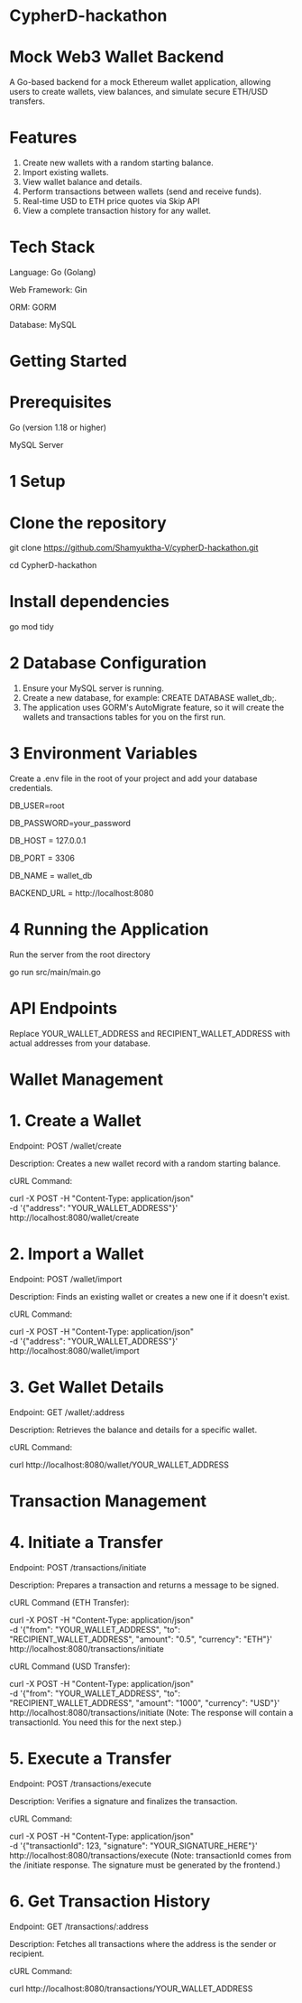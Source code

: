 # CypherD-hackathon

# Mock Web3 Wallet Backend
A Go-based backend for a mock Ethereum wallet application, allowing users to create wallets, view balances, and simulate secure ETH/USD transfers.

#  Features
1) Create new wallets with a random starting balance.
2) Import existing wallets.
3) View wallet balance and details.
4) Perform transactions between wallets (send and receive funds).
5) Real-time USD to ETH price quotes via Skip API
6) View a complete transaction history for any wallet.

# Tech Stack
Language: Go (Golang)

Web Framework: Gin

ORM: GORM

Database: MySQL

# Getting Started

# Prerequisites
Go (version 1.18 or higher)

MySQL Server

# 1 Setup

# Clone the repository 
git clone https://github.com/Shamyuktha-V/cypherD-hackathon.git

cd CypherD-hackathon

# Install dependencies
go mod tidy

# 2 Database Configuration

1) Ensure your MySQL server is running.
2) Create a new database, for example: CREATE DATABASE wallet_db;.
3) The application uses GORM's AutoMigrate feature, so it will create the wallets and transactions tables for you on the first run.

# 3 Environment Variables
Create a .env file in the root of your project and add your database credentials.

DB_USER=root

DB_PASSWORD=your_password

DB_HOST = 127.0.0.1

DB_PORT = 3306

DB_NAME = wallet_db

BACKEND_URL = http://localhost:8080

# 4 Running the Application
Run the server from the root directory

go run src/main/main.go

# API Endpoints

Replace YOUR_WALLET_ADDRESS and RECIPIENT_WALLET_ADDRESS with actual addresses from your database.

# Wallet Management

# 1. Create a Wallet
Endpoint: POST /wallet/create

Description: Creates a new wallet record with a random starting balance.

cURL Command:

curl -X POST -H "Content-Type: application/json" \
-d '{"address": "YOUR_WALLET_ADDRESS"}' \
http://localhost:8080/wallet/create

# 2. Import a Wallet
Endpoint: POST /wallet/import

Description: Finds an existing wallet or creates a new one if it doesn't exist.

cURL Command:

curl -X POST -H "Content-Type: application/json" \
-d '{"address": "YOUR_WALLET_ADDRESS"}' \
http://localhost:8080/wallet/import

# 3. Get Wallet Details
Endpoint: GET /wallet/:address

Description: Retrieves the balance and details for a specific wallet.

cURL Command:

curl http://localhost:8080/wallet/YOUR_WALLET_ADDRESS

# Transaction Management

# 4. Initiate a Transfer
Endpoint: POST /transactions/initiate

Description: Prepares a transaction and returns a message to be signed.

cURL Command (ETH Transfer):

curl -X POST -H "Content-Type: application/json" \
-d '{"from": "YOUR_WALLET_ADDRESS", "to": "RECIPIENT_WALLET_ADDRESS", "amount": "0.5", "currency": "ETH"}' \
http://localhost:8080/transactions/initiate

cURL Command (USD Transfer):

curl -X POST -H "Content-Type: application/json" \
-d '{"from": "YOUR_WALLET_ADDRESS", "to": "RECIPIENT_WALLET_ADDRESS", "amount": "1000", "currency": "USD"}' \
http://localhost:8080/transactions/initiate
(Note: The response will contain a transactionId. You need this for the next step.)

# 5. Execute a Transfer

Endpoint: POST /transactions/execute

Description: Verifies a signature and finalizes the transaction.

cURL Command:

curl -X POST -H "Content-Type: application/json" \
-d '{"transactionId": 123, "signature": "YOUR_SIGNATURE_HERE"}' \
http://localhost:8080/transactions/execute
(Note: transactionId comes from the /initiate response. The signature must be generated by the frontend.)

# 6. Get Transaction History
   
Endpoint: GET /transactions/:address

Description: Fetches all transactions where the address is the sender or recipient.

cURL Command:

curl http://localhost:8080/transactions/YOUR_WALLET_ADDRESS

